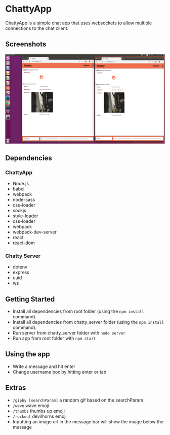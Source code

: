 # ChattyApp

ChattyApp is a simple chat app that uses websockets to allow multiple connections
to the chat client.

## Screenshots
!["Screenshot of ChattyApp: "](https://github.com/dleard/chattyApp/blob/master/assets/chatty.png)

## Dependencies

### ChattyApp

- Node.js
- babel
- webpack
- node-sass
- css-loader
- sockjs
- style-loader
- css-loader
- webpack
- webpack-dev-server
- react
- react-dom

### Chatty Server

- dotenv
- express
- uuid
- ws

## Getting Started

- Install all dependencies from root folder (using the `npm install` command).
- Install all dependencies from chatty_server folder (using the `npm install` command).
- Run server from chatty_server folder with `node server`
- Run app from root folder with `npm start`

## Using the app

- Write a message and hit enter
- Change username box by hitting enter or tab

## Extras

- `/giphy [searchParam]`  a random gif based on the searchParam
- `/wave`  wave emoji
- `/thumbs`  thumbs up emoji
- `/rockout`  devilhorns emoji
- Inputting an image url in the message bar will show the image below the message